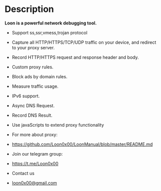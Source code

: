 # Description

**Loon is a powerful network debugging tool.**

- Support ss,ssr,vmess,trojan protocol
- Capture all HTTP/HTTPS/TCP/UDP traffic on your device, and redirect to your proxy server.
- Record HTTP/HTTPS request and response header and body.
- Custom proxy rules.
- Block ads by domain rules.
- Measure traffic usage.
- IPv6 support.
- Async DNS Request.
- Record DNS Result.
- Use javaScripts to extend proxy functionality

- For more about proxy:
- https://github.com/Loon0x00/LoonManual/blob/master/README.md

- Join our telegram group:
- https://t.me/Loon0x00

- Contact us
- loon0x00@gmail.com